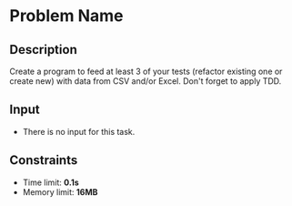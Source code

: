 # Problem Name

## Description
Create a program to feed at least 3 of your tests (refactor existing one or create new) with data from CSV and/or Excel. Don't forget to apply TDD.

## Input
- There is no input for this task.


## Constraints
- Time limit: **0.1s**
- Memory limit: **16MB**
